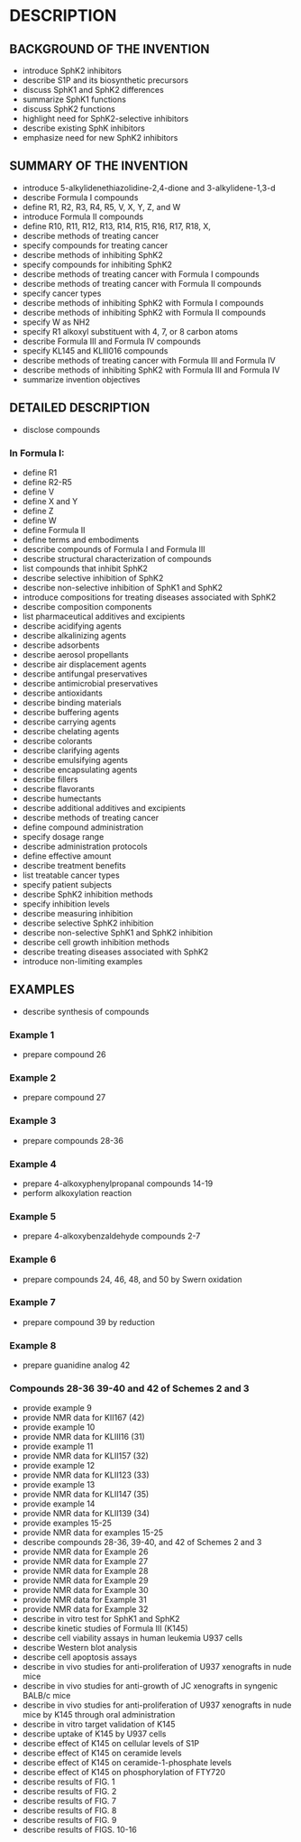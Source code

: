 # DESCRIPTION

## BACKGROUND OF THE INVENTION

- introduce SphK2 inhibitors
- describe S1P and its biosynthetic precursors
- discuss SphK1 and SphK2 differences
- summarize SphK1 functions
- discuss SphK2 functions
- highlight need for SphK2-selective inhibitors
- describe existing SphK inhibitors
- emphasize need for new SphK2 inhibitors

## SUMMARY OF THE INVENTION

- introduce 5-alkylidenethiazolidine-2,4-dione and 3-alkylidene-1,3-d
- describe Formula I compounds
- define R1, R2, R3, R4, R5, V, X, Y, Z, and W
- introduce Formula II compounds
- define R10, R11, R12, R13, R14, R15, R16, R17, R18, X,
- describe methods of treating cancer
- specify compounds for treating cancer
- describe methods of inhibiting SphK2
- specify compounds for inhibiting SphK2
- describe methods of treating cancer with Formula I compounds
- describe methods of treating cancer with Formula II compounds
- specify cancer types
- describe methods of inhibiting SphK2 with Formula I compounds
- describe methods of inhibiting SphK2 with Formula II compounds
- specify W as NH2
- specify R1 alkoxyl substituent with 4, 7, or 8 carbon atoms
- describe Formula III and Formula IV compounds
- specify KL145 and KLlll016 compounds
- describe methods of treating cancer with Formula III and Formula IV
- describe methods of inhibiting SphK2 with Formula III and Formula IV
- summarize invention objectives

## DETAILED DESCRIPTION

- disclose compounds

### In Formula I:

- define R1
- define R2-R5
- define V
- define X and Y
- define Z
- define W
- define Formula II
- define terms and embodiments
- describe compounds of Formula I and Formula III
- describe structural characterization of compounds
- list compounds that inhibit SphK2
- describe selective inhibition of SphK2
- describe non-selective inhibition of SphK1 and SphK2
- introduce compositions for treating diseases associated with SphK2
- describe composition components
- list pharmaceutical additives and excipients
- describe acidifying agents
- describe alkalinizing agents
- describe adsorbents
- describe aerosol propellants
- describe air displacement agents
- describe antifungal preservatives
- describe antimicrobial preservatives
- describe antioxidants
- describe binding materials
- describe buffering agents
- describe carrying agents
- describe chelating agents
- describe colorants
- describe clarifying agents
- describe emulsifying agents
- describe encapsulating agents
- describe fillers
- describe flavorants
- describe humectants
- describe additional additives and excipients
- describe methods of treating cancer
- define compound administration
- specify dosage range
- describe administration protocols
- define effective amount
- describe treatment benefits
- list treatable cancer types
- specify patient subjects
- describe SphK2 inhibition methods
- specify inhibition levels
- describe measuring inhibition
- describe selective SphK2 inhibition
- describe non-selective SphK1 and SphK2 inhibition
- describe cell growth inhibition methods
- describe treating diseases associated with SphK2
- introduce non-limiting examples

## EXAMPLES

- describe synthesis of compounds

### Example 1

- prepare compound 26

### Example 2

- prepare compound 27

### Example 3

- prepare compounds 28-36

### Example 4

- prepare 4-alkoxyphenylpropanal compounds 14-19
- perform alkoxylation reaction

### Example 5

- prepare 4-alkoxybenzaldehyde compounds 2-7

### Example 6

- prepare compounds 24, 46, 48, and 50 by Swern oxidation

### Example 7

- prepare compound 39 by reduction

### Example 8

- prepare guanidine analog 42

### Compounds 28-36 39-40 and 42 of Schemes 2 and 3

- provide example 9
- provide NMR data for KII167 (42)
- provide example 10
- provide NMR data for KLIII16 (31)
- provide example 11
- provide NMR data for KLII157 (32)
- provide example 12
- provide NMR data for KLII123 (33)
- provide example 13
- provide NMR data for KLII147 (35)
- provide example 14
- provide NMR data for KLII139 (34)
- provide examples 15-25
- provide NMR data for examples 15-25
- describe compounds 28-36, 39-40, and 42 of Schemes 2 and 3
- provide NMR data for Example 26
- provide NMR data for Example 27
- provide NMR data for Example 28
- provide NMR data for Example 29
- provide NMR data for Example 30
- provide NMR data for Example 31
- provide NMR data for Example 32
- describe in vitro test for SphK1 and SphK2
- describe kinetic studies of Formula III (K145)
- describe cell viability assays in human leukemia U937 cells
- describe Western blot analysis
- describe cell apoptosis assays
- describe in vivo studies for anti-proliferation of U937 xenografts in nude mice
- describe in vivo studies for anti-growth of JC xenografts in syngenic BALB/c mice
- describe in vivo studies for anti-proliferation of U937 xenografts in nude mice by K145 through oral administration
- describe in vitro target validation of K145
- describe uptake of K145 by U937 cells
- describe effect of K145 on cellular levels of S1P
- describe effect of K145 on ceramide levels
- describe effect of K145 on ceramide-1-phosphate levels
- describe effect of K145 on phosphorylation of FTY720
- describe results of FIG. 1
- describe results of FIG. 2
- describe results of FIG. 7
- describe results of FIG. 8
- describe results of FIG. 9
- describe results of FIGS. 10-16

